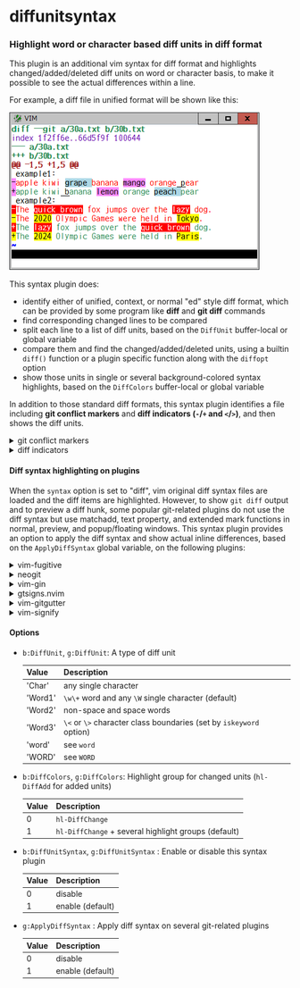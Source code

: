# diffunitsyntax

### Highlight word or character based diff units in diff format

This plugin is an additional vim syntax for diff format and highlights
changed/added/deleted diff units on word or character basis, to make it
possible to see the actual differences within a line.

For example, a diff file in unified format will be shown like this:

![unified](unified.png)

This syntax plugin does:
* identify either of unified, context, or normal "ed" style diff format, which
  can be provided by some program like **diff** and **git diff** commands
* find corresponding changed lines to be compared
* split each line to a list of diff units, based on the `DiffUnit`
  buffer-local or global variable
* compare them and find the changed/added/deleted units, using a builtin
  `diff()` function or a plugin specific function along with the `diffopt`
  option
* show those units in single or several background-colored syntax highlights,
  based on the `DiffColors` buffer-local or global variable

In addition to those standard diff formats, this syntax plugin identifies a
file including **git conflict markers** and **diff indicators (`-`/`+` and
`<`/`>`)**, and then shows the diff units.
 
<details>
<summary>git conflict markers</summary>

![gitconflict](gitconflict.png)
</details>
<details>
<summary>diff indicators</summary>

![diffindicator](diffindicator.png)
</details>

#### Diff syntax highlighting on plugins

When the `syntax` option is set to "diff", vim original diff syntax files are
loaded and the diff items are highlighted. However, to show `git diff` output
and to preview a diff hunk, some popular git-related plugins do not use the
diff syntax but use matchadd, text property, and extended mark functions in
normal, preview, and popup/floating windows. This syntax plugin provides an
option to apply the diff syntax and show actual inline differences, based on
the `ApplyDiffSyntax` global variable, on the following plugins:

<details>
<summary>vim-fugitive</summary>

[vim-fugitive](https://github.com/tpope/vim-fugitive)<br>
![fugitive](fugitive.png)
</details>
<details>
<summary>neogit</summary>

[neogit](https://github.com/NeogitOrg/neogit)<br>
![neogit](neogit.png)
</details>
<details>
<summary>vim-gin</summary>

[vim-gin](https://github.com/lambdalisue/vim-gin)<br>
![gin](gin.png)
</details>
<details>
<summary>gtsigns.nvim</summary>

[gitsigns.nvim](https://github.com/lewis6991/gitsigns.nvim)<br>
![gitsigns](gitsigns.png)
</details>
<details>
<summary>vim-gitgutter</summary>

[vim-gitgutter](https://github.com/airblade/vim-gitgutter)<br>
![gitgutter](gitgutter.png)
</details>
<details>
<summary>vim-signify</summary>

[vim-signify](https://github.com/mhinz/vim-signify)<br>
![signify](signify.png)
</details>

#### Options

* `b:DiffUnit`, `g:DiffUnit`: A type of diff unit

  | Value | Description |
  | --- | --- |
  | 'Char' | any single character |
  | 'Word1' | `\w\+` word and any `\W` single character (default) |
  | 'Word2' | non-space and space words |
  | 'Word3' | `\<` or `\>` character class boundaries (set by `iskeyword` option) |
  | 'word' | see `word` |
  | 'WORD' | see `WORD` |

* `b:DiffColors`, `g:DiffColors`: Highlight group for changed units (`hl-DiffAdd` for added units)

  | Value | Description |
  | --- | --- |
  | 0 | `hl-DiffChange` |
  | 1 | `hl-DiffChange` + several highlight groups (default) |

* `b:DiffUnitSyntax`, `g:DiffUnitSyntax` : Enable or disable this syntax plugin

  | Value | Description |
  | --- | --- |
  | 0 | disable |
  | 1 | enable (default) |

* `g:ApplyDiffSyntax` : Apply diff syntax on several git-related plugins

  | Value | Description |
  | --- | --- |
  | 0 | disable |
  | 1 | enable (default) |
